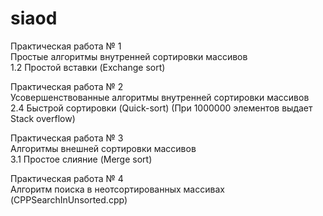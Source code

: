 # siaod
Практическая работа № 1  
Простые алгоритмы внутренней сортировки массивов  
1.2	Простой вставки (Exchange sort)   
  
Практическая работа № 2  
Усовершенствованные алгоритмы внутренней сортировки массивов  
2.4	Быстрой сортировки (Quick-sort) (При 1000000 элементов выдает Stack overflow)

Практическая работа № 3  
Алгоритмы внешней сортировки массивов  
3.1	Простое слияние (Merge sort)  
  
Практическая работа № 4    
Алгоритм поиска в неотсортированных массивах  
(CPPSearchInUnsorted.cpp)
